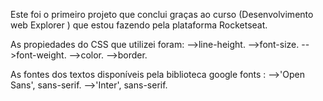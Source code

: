 Este foi o primeiro projeto que conclui graças ao curso (Desenvolvimento web Explorer ) que estou fazendo pela plataforma Rocketseat.

As propiedades do CSS que utilizei foram:
-->line-height.
-->font-size.
-->font-weight.
-->color.
-->border.

As fontes dos textos disponíveis pela biblioteca google fonts :
-->'Open Sans', sans-serif. 
-->'Inter', sans-serif.
